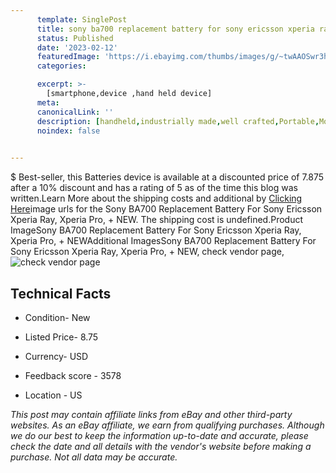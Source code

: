 ```yaml
---
      template: SinglePost
      title: sony ba700 replacement battery for sony ericsson xperia ray xperia pro new
      status: Published
      date: '2023-02-12'
      featuredImage: 'https://i.ebayimg.com/thumbs/images/g/~twAAOSwr3hjgjhf/s-l225.jpg'
      categories: 

      excerpt: >-
        [smartphone,device ,hand held device]
      meta:
      canonicalLink: ''
      description: [handheld,industrially made,well crafted,Portable,Mobile,Compact,Convenient,Lightweight,Maneuverable,Man-portable,Miniature,Carriable,Hand-held,Light,Holdable,Transportable,Mobile device,Pocket-sized,On-the-go,Wireless,Cordless,Compact size,Convenient size, smartphone,device ,hand held device]
      noindex: false

        
---
```

$
    Best-seller, this Batteries device is available at a discounted price of 7.875 after a 10% discount and has a rating of 5 as of the time this blog was written.Learn More about the shipping costs and additional by [Clicking Here](https://www.ebay.com/itm/134343032438?hash=item1f4777fe76%3Ag%3A%7EtwAAOSwr3hjgjhf&amdata=enc%3AAQAHAAAA4O2eZWhiVj4HVJyRQtljav7r7eis4dD1fYJnWoy5UIJssQrHKeKYy%2B7KknkSFYD0qGP%2Fj6fKi5Or8xBsQ63WfyVUGfCP39upbie7VgKHQ6%2FWyN09zm0A05ENNaZ0v8AxRNIKiD%2FD0L4piApXfaS0RkcDD3ijVPf6MKrZKN5S7%2F278rA4rKDjwOe89aJ0epX0tiL9Fa3J7ew1Gj72oirPeGimOhE%2FjsZ7ZeOD8Z%2Bxjncu6503atIQSRyT%2BaBy31MzqkKzuFMVn8GLiyJcKQjBPjYu7zA%2BjnHZ94UayVvdIjJx&mkevt=1&mkcid=1&mkrid=711-53200-19255-0&campid=%253CePNCampaignId%253E&customid=%253CreferenceId%253E&toolid=10049)image urls for the Sony BA700 Replacement Battery For Sony Ericsson Xperia Ray, Xperia Pro, + NEW. The shipping cost is undefined.Product ImageSony BA700 Replacement Battery For Sony Ericsson Xperia Ray, Xperia Pro, + NEWAdditional ImagesSony BA700 Replacement Battery For Sony Ericsson Xperia Ray, Xperia Pro, + NEW, check vendor page, ![check vendor page](https://origin-galleryplus.ebayimg.com/ws/web/134343032438_2_0_1/225x225.jpg,https://origin-galleryplus.ebayimg.com/ws/web/134343032438_3_0_1/225x225.jpg,https://origin-galleryplus.ebayimg.com/ws/web/134343032438_4_0_1/225x225.jpg)
    
    

 ## Technical Facts 



     
      

 - Condition- New 


      

 - Listed Price- 8.75 


      

 - Currency- USD 


      

 - Feedback score - 3578 


      

 - Location - US 


      
      

 *_This post may contain affiliate links from eBay and other third-party websites. As an eBay affiliate, we earn from qualifying purchases. Although we do our best to keep the information up-to-date and accurate, please check the date and all details with the vendor's website before making a purchase. Not all data may be accurate._*



    
    
    
    
    